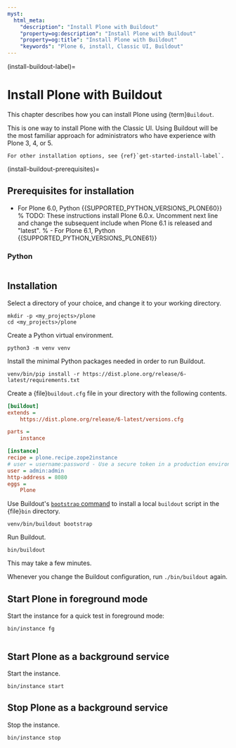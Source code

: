 ```yaml
---
myst:
  html_meta:
    "description": "Install Plone with Buildout"
    "property=og:description": "Install Plone with Buildout"
    "property=og:title": "Install Plone with Buildout"
    "keywords": "Plone 6, install, Classic UI, Buildout"
---
```


(install-buildout-label)=

# Install Plone with Buildout

This chapter describes how you can install Plone using {term}`Buildout`.

This is one way to install Plone with the Classic UI.
Using Buildout will be the most familiar approach for administrators who have experience with Plone 3, 4, or 5.

```{seealso}
For other installation options, see {ref}`get-started-install-label`.
```

(install-buildout-prerequisites)=

## Prerequisites for installation

-   For Plone 6.0, Python {{SUPPORTED_PYTHON_VERSIONS_PLONE60}}
% TODO: These instructions install Plone 6.0.x. Uncomment next line and change the subsequent include when Plone 6.1 is released and "latest".
% -   For Plone 6.1, Python {{SUPPORTED_PYTHON_VERSIONS_PLONE61}}


### Python

```{include} /_inc/_install-python-plone60.md
```


## Installation

Select a directory of your choice, and change it to your working directory.

```shell
mkdir -p <my_projects>/plone
cd <my_projects>/plone
```

Create a Python virtual environment.

```shell
python3 -m venv venv
```

Install the minimal Python packages needed in order to run Buildout.

```shell
venv/bin/pip install -r https://dist.plone.org/release/6-latest/requirements.txt
```



Create a {file}`buildout.cfg` file in your directory with the following contents.

```cfg
[buildout]
extends =
    https://dist.plone.org/release/6-latest/versions.cfg

parts =
    instance

[instance]
recipe = plone.recipe.zope2instance
# user = username:password - Use a secure token in a production environment.
user = admin:admin
http-address = 8080
eggs =
    Plone
```

Use Buildout's [`bootstrap` command](https://www.buildout.org/en/latest/topics/bootstrapping.html) to install a local `buildout` script in the {file}`bin` directory.

```shell
venv/bin/buildout bootstrap
```

Run Buildout.

```shell
bin/buildout
```

This may take a few minutes.

Whenever you change the Buildout configuration, run `./bin/buildout` again.

## Start Plone in foreground mode

Start the instance for a quick test in foreground mode:

```shell
bin/instance fg
```

```{include} /_inc/_create-classic-ui-instance.md
```


## Start Plone as a background service

Start the instance.

```shell
bin/instance start
```


## Stop Plone as a background service

Stop the instance.

```shell
bin/instance stop
```
